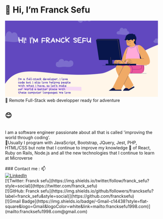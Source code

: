 <h1> 👋 Hi, I’m Franck Sefu</h1>
<img src='franck.png' alt='me'>
<br>👀 Remote Full-Stack web developper ready for adventure <h2>😊</h2>
<br>
I am a software engineer passionate about all that is called 'improving the world through coding'.<br>
💞️Usually I program with JavaScript, Bootstrap, JQuery, Jest, PHP, HTML/CSS but note that I continue to improve my knowledge 🌱 of React, Ruby on Rails, Node.js and all the new technologies that I continue to learn at Microverse
<br><br>
### Contact me :
📫
<br>
<a href="https://www.linkedin.com/in/franck-sefu-884705254/" target="_blank"><img src="https://img.shields.io/badge/LinkedIn-%230077B5.svg?&style=flat-square&logo=linkedin&logoColor=white" alt="LinkedIn"></a><br>
[![Twitter: Franck sefu](https://img.shields.io/twitter/follow/franck_sefu?style=social)](https://twitter.com/franck_sefu)<br>
[![GitHub: Franck sefu](https://img.shields.io/github/followers/francksefu?label=franck_sefu&style=social)](https://github.com/francksefu)<br>
[![Gmail Badge](https://img.shields.io/badge/-Gmail-c14438?style=flat-square&logo=Gmail&logoColor=white&link=mailto:francksefu1998.com)](mailto:francksefu1998.com@gmail.com)


<!--
francksefu/francksefu is a ✨ special ✨ repository because its `README.md` (this file) appears on your GitHub profile.
You can click the Preview link to take a look at your changes.
--->
